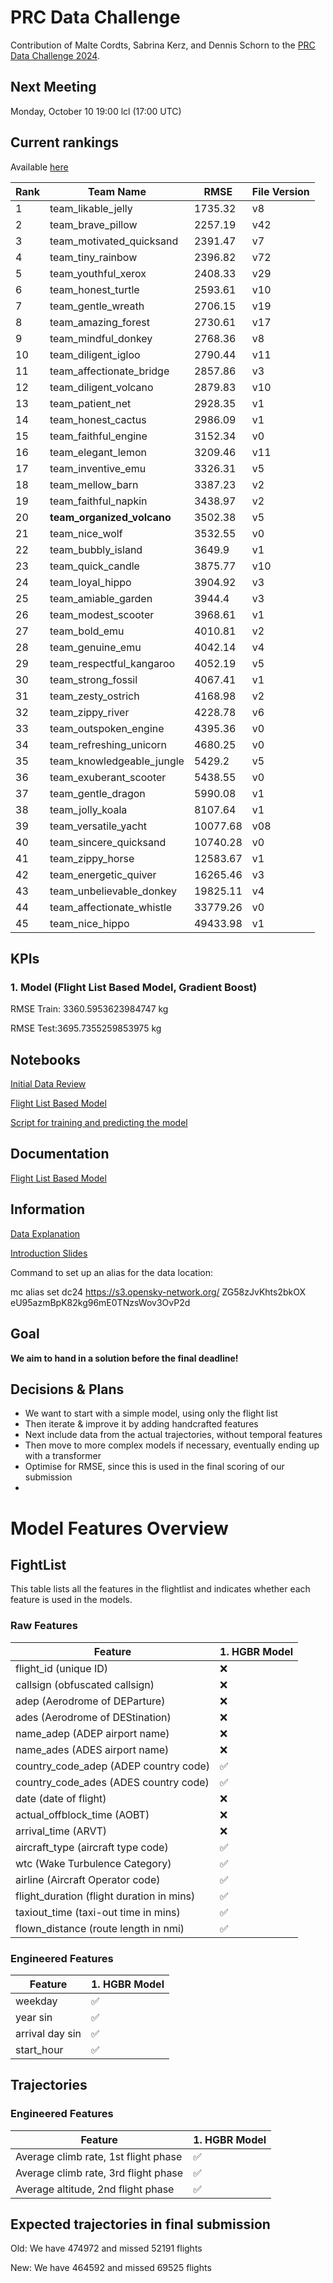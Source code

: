 # PRC Data Challenge

Contribution of Malte Cordts, Sabrina Kerz, and Dennis Schorn to the [PRC Data Challenge 2024](https://ansperformance.eu/study/data-challenge/).

## Next Meeting
Monday, October 10 19:00 lcl (17:00 UTC)

## Current rankings

Available [here](https://datacomp.opensky-network.org/api/rankings)

<!--result-start-->
| Rank | Team Name | RMSE | File Version |
| ---- | --------- | ---- | ------------ |
| 1 | team_likable_jelly | 1735.32 | v8 |
| 2 | team_brave_pillow | 2257.19 | v42 |
| 3 | team_motivated_quicksand | 2391.47 | v7 |
| 4 | team_tiny_rainbow | 2396.82 | v72 |
| 5 | team_youthful_xerox | 2408.33 | v29 |
| 6 | team_honest_turtle | 2593.61 | v10 |
| 7 | team_gentle_wreath | 2706.15 | v19 |
| 8 | team_amazing_forest | 2730.61 | v17 |
| 9 | team_mindful_donkey | 2768.36 | v8 |
| 10 | team_diligent_igloo | 2790.44 | v11 |
| 11 | team_affectionate_bridge | 2857.86 | v3 |
| 12 | team_diligent_volcano | 2879.83 | v10 |
| 13 | team_patient_net | 2928.35 | v1 |
| 14 | team_honest_cactus | 2986.09 | v1 |
| 15 | team_faithful_engine | 3152.34 | v0 |
| 16 | team_elegant_lemon | 3209.46 | v11 |
| 17 | team_inventive_emu | 3326.31 | v5 |
| 18 | team_mellow_barn | 3387.23 | v2 |
| 19 | team_faithful_napkin | 3438.97 | v2 |
| 20 | **team_organized_volcano** | 3502.38 | v5 |
| 21 | team_nice_wolf | 3532.55 | v0 |
| 22 | team_bubbly_island | 3649.9 | v1 |
| 23 | team_quick_candle | 3875.77 | v10 |
| 24 | team_loyal_hippo | 3904.92 | v3 |
| 25 | team_amiable_garden | 3944.4 | v3 |
| 26 | team_modest_scooter | 3968.61 | v1 |
| 27 | team_bold_emu | 4010.81 | v2 |
| 28 | team_genuine_emu | 4042.14 | v4 |
| 29 | team_respectful_kangaroo | 4052.19 | v5 |
| 30 | team_strong_fossil | 4067.41 | v1 |
| 31 | team_zesty_ostrich | 4168.98 | v2 |
| 32 | team_zippy_river | 4228.78 | v6 |
| 33 | team_outspoken_engine | 4395.36 | v0 |
| 34 | team_refreshing_unicorn | 4680.25 | v0 |
| 35 | team_knowledgeable_jungle | 5429.2 | v5 |
| 36 | team_exuberant_scooter | 5438.55 | v0 |
| 37 | team_gentle_dragon | 5990.08 | v1 |
| 38 | team_jolly_koala | 8107.64 | v1 |
| 39 | team_versatile_yacht | 10077.68 | v08 |
| 40 | team_sincere_quicksand | 10740.28 | v0 |
| 41 | team_zippy_horse | 12583.67 | v1 |
| 42 | team_energetic_quiver | 16265.46 | v3 |
| 43 | team_unbelievable_donkey | 19825.11 | v4 |
| 44 | team_affectionate_whistle | 33779.26 | v0 |
| 45 | team_nice_hippo | 49433.98 | v1 |
<!--result-end-->

## KPIs 
### 1. Model (Flight List Based Model, Gradient Boost)
RMSE Train: 3360.5953623984747 kg 

RMSE Test:3695.7355259853975 kg 

## Notebooks
[Initial Data Review](https://colab.research.google.com/drive/1WMxJp5L7vl9GBKhZzXFJeXjvI1MgSNON#scrollTo=p6q00gZ2aoNO) 

[Flight List Based Model](https://colab.research.google.com/drive/1h_4Kw_Kx4-c8agqgn95yTxK5HRhB2JIF)

[Script for training and predicting the model](https://colab.research.google.com/drive/1mKO-b7YfdCXVuNLkEvr6OccVzr4FLsp0?usp=sharing)

## Documentation

[Flight List Based Model](https://docs.google.com/document/d/1--aCGaPIoykFuH6jPuZkSNKuL8PHXe96vltabt59e6Y/edit)

## Information
[Data Explanation](https://drive.google.com/file/d/1qJPLEoQPBFM8mL6tLpiV-vdHZd88V_wM/view?usp=drive_link) 

[Introduction Slides](https://drive.google.com/file/d/1aDVe83t2N_of7b_DXSE8yEuQ1MaV0RpH/view?usp=drive_link) 

Command to set up an alias for the data location:

mc alias set dc24 https://s3.opensky-network.org/ ZG58zJvKhts2bkOX eU95azmBpK82kg96mE0TNzsWov3OvP2d

## Goal
**We aim to hand in a solution before the final deadline!**

## Decisions & Plans
- We want to start with a simple model, using only the flight list
- Then iterate & improve it by adding handcrafted features
- Next include data from the actual trajectories, without temporal features
- Then move to more complex models if necessary, eventually ending up with a transformer
- Optimise for RMSE, since this is used in the final scoring of our submission
- 

# Model Features Overview
## FightList
This table lists all the features in the flightlist and indicates whether each feature is used in the models.

### Raw Features
| Feature          | 1. HGBR Model |
| ---------------------------------------- | ------- |
| flight_id (unique ID)                    | ❌      |
| callsign (obfuscated callsign)           | ❌      |
| adep (Aerodrome of DEParture)            | ❌      |
| ades (Aerodrome of DEStination)          | ❌      |
| name_adep (ADEP airport name)            | ❌      |
| name_ades (ADES airport name)            | ❌      |
| country_code_adep (ADEP country code)    | ✅      |
| country_code_ades (ADES country code)    | ✅      |
| date (date of flight)                    | ❌      |
| actual_offblock_time (AOBT)              | ❌      |
| arrival_time (ARVT)                      | ❌      |
| aircraft_type (aircraft type code)       | ✅      |
| wtc (Wake Turbulence Category)           | ✅      |
| airline (Aircraft Operator code)         | ✅      |
| flight_duration (flight duration in mins)| ✅      |
| taxiout_time (taxi-out time in mins)     | ✅      |
| flown_distance (route length in nmi)     | ✅      |

### Engineered Features
| Feature                                  | 1. HGBR Model |
| ---------------------------------------- | ------- |
|weekday                                 | ✅      |
| year sin                                | ✅      |
| arrival day sin                         | ✅      |
| start_hour                              | ✅      |

## Trajectories

### Engineered Features
| Feature                                  | 1. HGBR Model |
| ---------------------------------------- | ------- |
|Average climb rate, 1st flight phase   | ✅      |
|Average climb rate, 3rd flight phase    | ✅     |
|Average altitude, 2nd flight phase    | ✅     |


## Expected trajectories in final submission

Old: We have 474972 and missed 52191 flights

New: We have 464592 and missed 69525 flights

